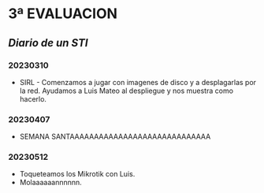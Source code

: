 # 3ª EVALUACION

## _Diario de un STI_


### 20230310

- SIRL - Comenzamos a jugar con imagenes de disco y a desplagarlas por la red. Ayudamos a Luis Mateo al despliegue y nos muestra como hacerlo.


### 20230407

- SEMANA SANTAAAAAAAAAAAAAAAAAAAAAAAAAAAAA


### 20230512

- Toqueteamos los Mikrotik con Luis.
- Molaaaaaannnnnn.

